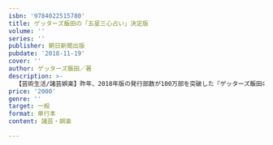 ```yaml
---
isbn: '9784022515780'
title: ゲッターズ飯田の「五星三心占い」決定版
volume: ''
series: ''
publisher: 朝日新聞出版
pubdate: '2018-11-19'
cover: ''
author: ゲッターズ飯田／著
description: >-
  【芸術生活/諸芸娯楽】昨年、2018年版の発行部数が100万部を突破した『ゲッターズ飯田の五星三心占い』。ゲッターズ飯田が20年以上かけてまとめあげた「五星三心占い」の完全版にして決定版がついに発売！　制作期間、ページ数すべて桁外れな一冊！
price: '2000'
genre: ''
target: 一般
format: 単行本
content: 諸芸・娯楽

---
```

